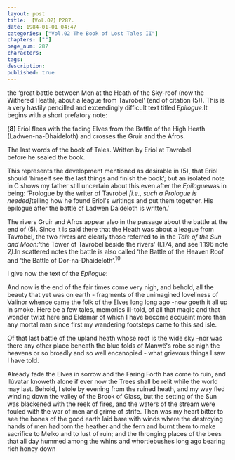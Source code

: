 ```yaml
---
layout: post
title: 【Vol.02】P287.
date: 1984-01-01 04:47
categories: ["Vol.02 The Book of Lost Tales II"]
chapters: [""]
page_num: 287
characters: 
tags: 
description: 
published: true
---
```


<p style="text-indent: 0;">
the ‘great battle between Men at the Heath of the Sky-roof (now the Withered Heath), about a league from Tavrobel’ (end of citation (5)). This is a very hastily pencilled and exceedingly difficult text titled <I>Epilogue</I>.It begins with a short prefatory note:
</p>

(<B>8)   </B>Eriol flees with the fading Elves from the Battle of the High Heath<BR>(Ladwen-na-Dhaideloth) and crosses the Gruir and the Afros.

The last words of the book of Tales. Written by Eriol at Tavrobel<BR>before he sealed the book.

This represents the development mentioned as desirable in (5), that Eriol should ‘himself see the last things and finish the book’; but an isolated note in C shows my father still uncertain about this even after the <I>Epilogue</I>was in being: ‘Prologue by the writer of Tavrobel <I>[i.e., such a Prologue is needed]</I>telling how he found Eriol's writings and put them together. His epilogue after the battle of Ladwen Daideloth is written.’

The rivers Gruir and Afros appear also in the passage about the battle at the end of (5). Since it is said there that the Heath was about a league from Tavrobel, the two rivers are clearly those referred to in the <I>Tale of the Sun and Moon:</I>‘the Tower of Tavrobel beside the rivers' (I.174, and see 1.196 note 2<I>)</I>.In scattered notes the battle is also called ‘the Battle of the Heaven Roof and ‘the Battle of Dor-na-Dhaideloth’.<SUP>10</SUP>

I give now the text of the <I>Epilogue</I>:

And now is the end of the fair times come very nigh, and behold, all the beauty that yet was on earth - fragments of the unimagined loveliness of Valinor whence came the folk of the Elves long long ago -now goeth it all up in smoke. Here be a few tales, memories ill-told, of all that magic and that wonder twixt here and Eldamar of which I have become acquaint more than any mortal man since first my wandering footsteps came to this sad isle.

Of that last battle of the upland heath whose roof is the wide sky -nor was there any other place beneath the blue folds of Manwë's robe so nigh the heavens or so broadly and so well encanopied - what grievous things I saw I have told.

Already fade the Elves in sorrow and the Faring Forth has come to ruin, and Ilúvatar knoweth alone if ever now the Trees shall be relit while the world may last. Behold, I stole by evening from the ruined heath, and my way fled winding down the valley of the Brook of Glass, but the setting of the Sun was blackened with the reek of fires, and the waters of the stream were fouled with the war of men and grime of strife. Then was my heart bitter to see the bones of the good earth laid bare with winds where the destroying hands of men had torn the heather and the fern and burnt them to make sacrifice to Melko and to lust of ruin; and the thronging places of the bees that all day hummed among the whins and whortlebushes long ago bearing rich honey down

